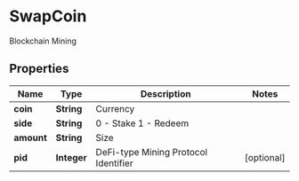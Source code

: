 
# SwapCoin

Blockchain Mining

## Properties

Name | Type | Description | Notes
------------ | ------------- | ------------- | -------------
**coin** | **String** | Currency | 
**side** | **String** | 0 - Stake  1 - Redeem | 
**amount** | **String** | Size | 
**pid** | **Integer** | DeFi-type Mining Protocol Identifier |  [optional]

